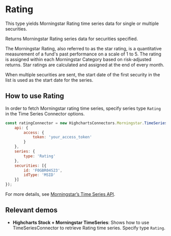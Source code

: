 # Rating

This type yields Morningstar Rating time series data for single or multiple securities.

Returns Morningstar Rating series data for securities specified.

The Morningstar Rating, also referred to as the star rating, is a quantitative measurement 
of a fund's past performance on a scale of 1 to 5. The rating is assigned within 
each Morningstar Category based on risk-adjusted returns. Star ratings are calculated and assigned 
at the end of every month.

When multiple securities are sent, the start date of the first security 
in the list is used as the start date for the series.

## How to use Rating

In order to fetch Morningstar rating time series, specify series type `Rating` in 
the Time Series Connector options.

```js
const ratingConnector = new HighchartsConnectors.Morningstar.TimeSeriesConnector({
    api: {
        access: {
            token: 'your_access_token'
        }
    },
    series: {
        type: 'Rating'
    },
    securities: [{
        id: 'F0GBR04S23',
        idType: 'MSID'
    }]
});
```

For more details, see [Morningstar’s Time Series API].

## Relevant demos

- **Highcharts Stock + Morningstar TimeSeries**: Shows how to use 
TimeSeriesConnector to retrieve Rating time series. Specify type 
`Rating`.

[Morningstar’s Time Series API]: https://developer.morningstar.com/direct-web-services/documentation/api-reference/time-series/overview